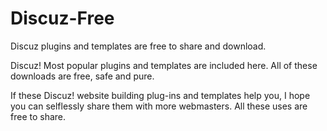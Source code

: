 # Discuz-Free
Discuz plugins and templates are free to share and download.

Discuz! Most popular plugins and templates are included here. All of these downloads are free, safe and pure.

If these Discuz! website building plug-ins and templates help you, I hope you can selflessly share them with more webmasters. All these uses are free to share.
